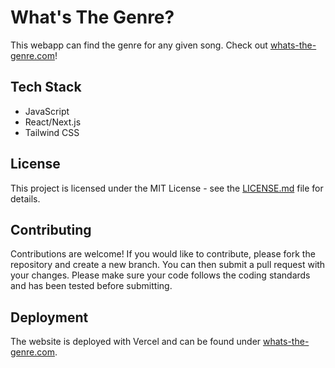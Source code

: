 # What's The Genre?

This webapp can find the genre for any given song. Check out [whats-the-genre.com](https://whats-the-genre.com)!

## Tech Stack

- JavaScript
- React/Next.js
- Tailwind CSS

## License

This project is licensed under the MIT License - see the [LICENSE.md](LICENSE.md) file for details.

## Contributing

Contributions are welcome! If you would like to contribute, please fork the repository and create a new branch. You can then submit a pull request with your changes. Please make sure your code follows the coding standards and has been tested before submitting.

## Deployment

The website is deployed with Vercel and can be found under [whats-the-genre.com](https://whats-the-genre.com).